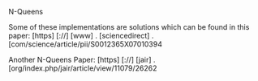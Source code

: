 N-Queens

Some of these implementations are solutions which can be found in this paper:
[https] [://] [www] . [sciencedirect] . [com/science/article/pii/S0012365X07010394

Another N-Queens Paper:
[https] [://] [jair] . [org/index.php/jair/article/view/11079/26262
